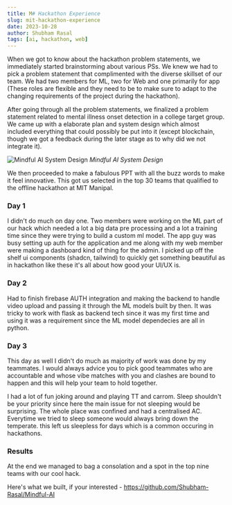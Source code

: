```yaml
---
title: M# Hackathon Experience
slug: mit-hackathon-experience
date: 2023-10-28
author: Shubham Rasal
tags: [ai, hackathon, web]
---
```



When we got to know about the hackathon problem statements, we immediately started brainstorming about various PSs. We knew we had to pick a problem statement that complimented with the diverse skillset of our team. We had two members for ML, two for Web and one primarily for app (These roles are flexible and they need to be to make sure to adapt to the changing requirements of the project during the hackathon).

After going through all the problem statements, we finalized a problem statement related to mental illness onset detection in a college target group. We came up with a elaborate plan and system design which almost included everything that could possibly be put into it (except blockchain, though we got a feedback during the later stage as to why did we not integrate it).

![Mindful AI System Design](../mindful-ai-system-design.png "Mindful AI System Design") *Mindful AI System Design*

We then proceeded to make a fabulous PPT with all the buzz words to make it feel innovative. This got us selected in the top 30 teams that qualified to the offline hackathon at MIT Manipal.

### Day 1

I didn't do much on day one. Two members were working on the ML part of our hack  which needed a lot a big data pre processing and a lot a training time since they were trying to build a custom ml model. The app guy was busy setting up auth for the application and me along with my web member were making a dashboard kind of thing for the admin. I picked up off the shelf ui components (shadcn, tailwind) to quickly get something beautiful as in hackathon like these it's all about how good your UI/UX is.

### Day 2

Had to finish firebase AUTH integration and making the backend to handle video upload and passing it through the ML models built by then. It was tricky to work with flask as backend tech since it was my first time and using it was a requirement since the ML model dependecies are all in python.

### Day 3

This day as well I didn't do much as majority of work was done by my teammates. I would always advice you to pick good teammates who are accountable and whose vibe matches with you and clashes are bound to happen and this will help your team to hold together. 

I had a lot of fun joking around and playing TT and carrom. Sleep shouldn't be your priority since here the main issue for not sleeping would be surprising. The whole place was confined and had a centralised AC. Everytime we tried to sleep someone would always bring down the temperate. this left us sleepless for days which is a common occuring in hackathons.


### Results

At the end we managed to bag a consolation and a spot in the top nine teams with our cool hack.

Here's what we built, if your interested - https://github.com/Shubham-Rasal/Mindful-AI